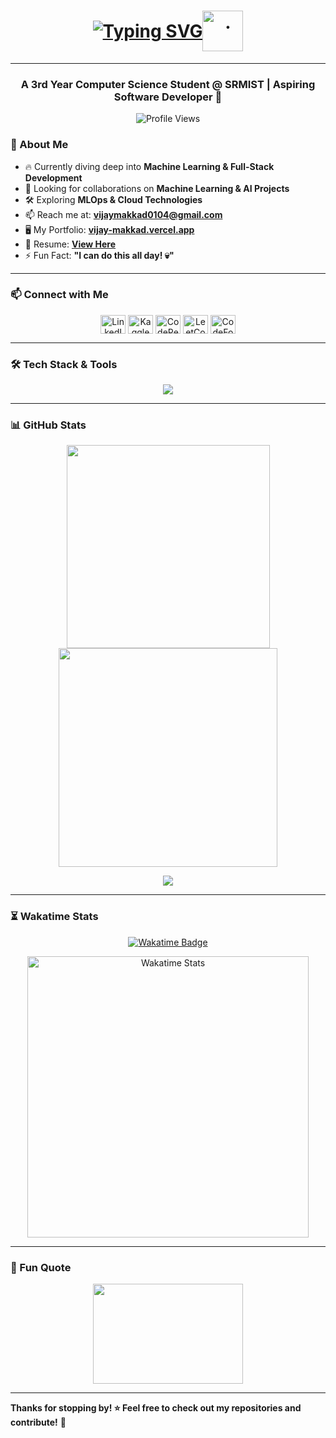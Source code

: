 <h1 align="center" style="display: flex; align-items: center; justify-content: center;">
  <a href="https://git.io/typing-svg">
    <img src="https://readme-typing-svg.demolab.com?font=poppins&weight=500&size=31&pause=1000&color=ABABAB&center=true&vCenter=true&random=false&width=600&height=100&lines=Hi+%F0%9F%91%8B%F0%9F%8F%BC%2CVijay+Makkad+This+side!" alt="Typing SVG" />
  </a>
  <img alt="." src="https://emojis.slackmojis.com/emojis/images/1613942497/14160/mario_wave.gif?1613942497" width="65">
</h1>

---

### <p align="center"> A 3rd Year Computer Science Student @ SRMIST | Aspiring Software Developer 🚀 </p>

<p align="center">
  <img src="https://komarev.com/ghpvc/?username=vijaymakkad&label=Profile%20views&color=0e75b6&style=flat" alt="Profile Views" />
</p>

### 🚀 About Me

- 🔥 Currently diving deep into **Machine Learning & Full-Stack Development**
- 🤝 Looking for collaborations on **Machine Learning & AI Projects**
- 🛠 Exploring **MLOps & Cloud Technologies**
- 📫 Reach me at: **[vijaymakkad0104@gmail.com](mailto:vijaymakkad0104@gmail.com)**
- 🖥️ My Portfolio: **[vijay-makkad.vercel.app](https://vijay-makkad.vercel.app/)**
- 📄 Resume: **[View Here](https://drive.google.com/file/d/1kMMs_g6Jns7pdODV5v0sR8kyyAUNIJPK/view?usp=sharing)**
- ⚡ Fun Fact: **"I can do this all day! 💀"**

---

### 📫 Connect with Me
<p align="center">
  <a href="https://linkedin.com/in/vijaymakkad" target="_blank"><img align="center" src="https://raw.githubusercontent.com/rahuldkjain/github-profile-readme-generator/master/src/images/icons/Social/linked-in-alt.svg" alt="LinkedIn" height="30" width="40" /></a>
  <a href="https://kaggle.com/vijaymakkad" target="_blank"><img align="center" src="https://raw.githubusercontent.com/rahuldkjain/github-profile-readme-generator/master/src/images/icons/Social/kaggle.svg" alt="Kaggle" height="30" width="40" /></a>
  <a href="https://codepen.io/vijaymakkad" target="_blank"><img align="center" src="https://raw.githubusercontent.com/rahuldkjain/github-profile-readme-generator/master/src/images/icons/Social/codepen.svg" alt="CodePen" height="30" width="40" /></a>
  <a href="https://www.leetcode.com/vijay_makkad" target="_blank"><img align="center" src="https://raw.githubusercontent.com/rahuldkjain/github-profile-readme-generator/master/src/images/icons/Social/leet-code.svg" alt="LeetCode" height="30" width="40" /></a>
  <a href="https://codeforces.com/profile/vijay_makkad" target="_blank"><img align="center" src="https://raw.githubusercontent.com/rahuldkjain/github-profile-readme-generator/master/src/images/icons/Social/codeforces.svg" alt="CodeForces" height="30" width="40" /></a>
</p>

---

### 🛠 Tech Stack & Tools
<p align="center">
  <img src="https://skillicons.dev/icons?i=python,cpp,java,javascript,typescript,rust,spring,postman,react,nextjs,nodejs,express,tailwind,mysql,postgresql,mongodb,git,github,docker,figma,firebase,flask,vscode,matlab,aws,linux,bash,graphql,tensorflow,pytorch,scikit-learn,keras,opencv" />
</p>

---

### 📊 GitHub Stats

<p align="center">
  <img width="325" src="https://github-readme-streak-stats.herokuapp.com/?user=VijayMakkad&theme=react&hide_border=false" />
  <img width="350" src="https://github-readme-stats.vercel.app/api?username=VijayMakkad&count_private=true&show_icons=true&theme=react" />  
</p>




<p align="center">
  <img src="https://github-readme-activity-graph.vercel.app/graph?username=VijayMakkad&bg_color=21232a&color=a8eeff&line=61dafb&point=f0fcff&area=true&hide_border=false" />
</p>

---

### ⏳ Wakatime Stats
<p align="center">
  <a href="https://wakatime.com/@018ed705-c334-443d-b26a-decc81da1151">
    <img src="https://wakatime.com/badge/user/018ed705-c334-443d-b26a-decc81da1151.svg" alt="Wakatime Badge" />
  </a>
</p>

<p align="center">
  <img width="450" src="https://github-readme-stats.vercel.app/api/wakatime?username=vijaymakkad&theme=dark" alt="Wakatime Stats" />
</p>

---

### 🎯 Fun Quote
<p align="center">
  <img align="center" width="240" height="160" src="https://media.giphy.com/media/E8OyB7fmX9XSo/giphy.gif" />
</p>

---

**Thanks for stopping by! ⭐ Feel free to check out my repositories and contribute!** 🚀
